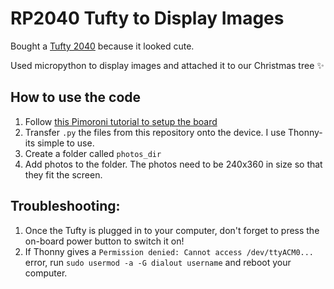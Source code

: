 # RP2040 Tufty to Display Images

Bought a [Tufty 2040](https://shop.pimoroni.com/products/tufty-2040?variant=40036912595027) because it looked cute.

Used micropython to display images and attached it to our Christmas tree ✨

## How to use the code
1. Follow [this Pimoroni tutorial to setup the board](https://learn.pimoroni.com/article/getting-started-with-tufty-2040)
2. Transfer `.py` the files from this repository onto the device. I use Thonny- its simple to use.
3. Create a folder called `photos_dir`
4. Add photos to the folder. The photos need to be 240x360 in size so that they fit the screen.


## Troubleshooting:
1. Once the Tufty is plugged in to your computer, don't forget to press the on-board power button to switch it on!
3. If Thonny gives a `Permission denied: Cannot access /dev/ttyACM0...` error, run `sudo usermod -a -G dialout username` and reboot your computer.
